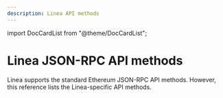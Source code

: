 ```yaml
---
description: Linea API methods
---
```

import DocCardList from "@theme/DocCardList";

# Linea JSON-RPC API methods

Linea supports the standard Ethereum JSON-RPC API methods. However, this reference lists the Linea-specific API methods.

<DocCardList />